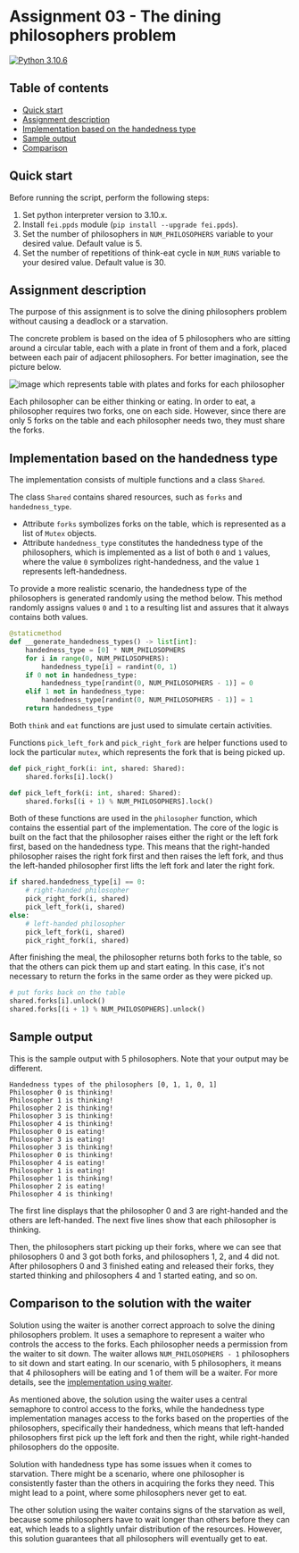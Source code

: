 # Assignment 03 - The dining philosophers problem


[![Python 3.10.6](https://img.shields.io/badge/python-3.10.6-blue.svg)](https://www.python.org/downloads/release/python-3106/)

## Table of contents
- [Quick start](#quick-start)
- [Assignment description](#assignment-description)
- [Implementation based on the handedness type](#implementation-based-on-the-handedness-type)
- [Sample output](#sample-output)
- [Comparison](#comparison-to-the-solution-with-the-waiter)



## Quick start
Before running the script, perform the following steps:
1. Set python interpreter version to 3.10.x.
2. Install `fei.ppds` module (`pip install --upgrade fei.ppds`).
3. Set the number of philosophers in `NUM_PHILOSOPHERS` variable to your desired value. Default value is 5.
4. Set the number of repetitions of think-eat cycle in `NUM_RUNS` variable to your desired value. Default value is 30.


## Assignment description
The purpose of this assignment is to solve the dining philosophers problem without
causing a deadlock or a starvation.


The concrete problem is based on the idea of 5 philosophers who are sitting around
a circular table, each with a plate in front of them and a fork, placed between each pair
of adjacent philosophers. For better imagination, see the picture below.

![image which represents table with plates and forks for each philosopher](https://user-images.githubusercontent.com/70724986/224495299-0810d777-5128-4f4e-9d2c-6ad6552f52e0.png)

Each philosopher can be either thinking or eating. In order to eat, a philosopher
requires two forks, one on each side. However, since there are only 5 forks on the
table and each philosopher needs two, they must share the forks.


## Implementation based on the handedness type
The implementation consists of multiple functions and a class `Shared`.

The class `Shared` contains shared resources, such as `forks` and `handedness_type`.
- Attribute `forks` symbolizes forks on the table, which is represented as a list of
`Mutex` objects.
- Attribute `handedness_type` constitutes the handedness type of the philosophers,
which is implemented as a list of both `0` and `1` values, where the value `0` 
symbolizes right-handedness, and the value `1` represents left-handedness.

To provide a more realistic scenario, the handedness type of the philosophers is
generated randomly using the method below. This method randomly assigns values
`0` and `1` to a resulting list and assures that it always contains both values.
```python
@staticmethod
def __generate_handedness_types() -> list[int]:
    handedness_type = [0] * NUM_PHILOSOPHERS
    for i in range(0, NUM_PHILOSOPHERS):
        handedness_type[i] = randint(0, 1)
    if 0 not in handedness_type:
        handedness_type[randint(0, NUM_PHILOSOPHERS - 1)] = 0
    elif 1 not in handedness_type:
        handedness_type[randint(0, NUM_PHILOSOPHERS - 1)] = 1
    return handedness_type
```

Both `think` and `eat` functions are just used to simulate certain activities.

Functions `pick_left_fork` and `pick_right_fork` are helper functions used to
lock the particular `mutex`, which represents the fork that is being picked up.

```python
def pick_right_fork(i: int, shared: Shared):
    shared.forks[i].lock()

def pick_left_fork(i: int, shared: Shared):
    shared.forks[(i + 1) % NUM_PHILOSOPHERS].lock()
```

Both of these functions are used in the `philosopher` function, which contains the
essential part of the implementation. The core of the logic is built on the fact that
the philosopher raises either the right or the left fork first, based on the handedness type.
This means that the right-handed philosopher raises the right fork first
and then raises the left fork, and thus the left-handed philosopher first lifts
the left fork and later the right fork.

```python
if shared.handedness_type[i] == 0:
    # right-handed philosopher
    pick_right_fork(i, shared)
    pick_left_fork(i, shared)
else:
    # left-handed philosopher
    pick_left_fork(i, shared)
    pick_right_fork(i, shared)
```

After finishing the meal, the philosopher returns both forks to the table, so
that the others can pick them up and start eating. In this case, it's not
necessary to return the forks in the same order as they were picked up.

```python
# put forks back on the table
shared.forks[i].unlock()
shared.forks[(i + 1) % NUM_PHILOSOPHERS].unlock()
```

## Sample output
This is the sample output with 5 philosophers. Note that your output may be
different.
```
Handedness types of the philosophers [0, 1, 1, 0, 1]
Philosopher 0 is thinking!
Philosopher 1 is thinking!
Philosopher 2 is thinking!
Philosopher 3 is thinking!
Philosopher 4 is thinking!
Philosopher 0 is eating!
Philosopher 3 is eating!
Philosopher 3 is thinking!
Philosopher 0 is thinking!
Philosopher 4 is eating!
Philosopher 1 is eating!
Philosopher 1 is thinking!
Philosopher 2 is eating!
Philosopher 4 is thinking!
```

The first line displays that the philosopher 0 and 3 are right-handed and 
the others are left-handed. The next five lines show that each philosopher
is thinking.

Then, the philosophers start picking up their forks, where we can see
that philosophers 0 and 3 got both forks, and philosophers 1, 2, and 4 did not.
After philosophers 0 and 3 finished eating and released their forks, they
started thinking and philosophers 4 and 1 started eating, and so on.


## Comparison to the solution with the waiter 


Solution using the waiter is another correct approach to solve the dining
philosophers problem. It uses a semaphore to represent a waiter who controls
the access to the forks. Each philosopher needs a permission from the waiter 
to sit down. The waiter allows `NUM_PHILOSOPHERS - 1` philosophers to sit down
and start eating. In our scenario, with 5 philosophers, it means that 4 philosophers
will be eating and 1 of them will be a waiter. For more details, see the
[implementation using waiter](https://github.com/tj314/ppds-2023-cvicenia/blob/master/seminar4/04_philosophers.py).

As mentioned above, the solution using the waiter uses a central semaphore to control
access to the forks, while the handedness type implementation manages access
to the forks based on the properties of the philosophers, specifically their
handedness, which means that left-handed philosophers first pick up the left fork and then the right,
while right-handed philosophers do the opposite.

Solution with handedness type has some issues when it comes to starvation.
There might be a scenario, where one philosopher is consistently faster
than the others in acquiring the forks they need. This might lead to a point, 
where some philosophers never get to eat.

The other solution using the waiter contains signs of the starvation as well,
because some philosophers have to wait longer than others before they can eat,
which leads to a slightly unfair distribution of the resources. However, this
solution guarantees that all philosophers will eventually get to eat.
